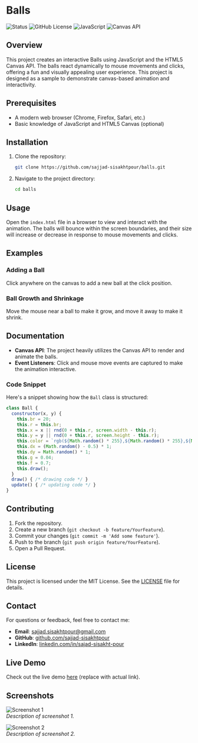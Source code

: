 # Balls

![Status](https://img.shields.io/badge/status-active-brightgreen)
![GitHub License](https://img.shields.io/badge/license-MIT-blue.svg)
![JavaScript](https://img.shields.io/badge/language-JavaScript-yellow.svg)
![Canvas API](https://img.shields.io/badge/technology-Canvas%20API-orange.svg)

## Overview
This project creates an interactive Balls using JavaScript and the HTML5 Canvas API. The balls react dynamically to mouse movements and clicks, offering a fun and visually appealing user experience. This project is designed as a sample to demonstrate canvas-based animation and interactivity.

## Prerequisites
- A modern web browser (Chrome, Firefox, Safari, etc.)
- Basic knowledge of JavaScript and HTML5 Canvas (optional)

## Installation
1. Clone the repository:
   ```bash
   git clone https://github.com/sajjad-sisakhtpour/balls.git
   ```
2. Navigate to the project directory:
   ```bash
   cd balls
   ```

## Usage
Open the `index.html` file in a browser to view and interact with the animation. The balls will bounce within the screen boundaries, and their size will increase or decrease in response to mouse movements and clicks.

## Examples
### Adding a Ball
Click anywhere on the canvas to add a new ball at the click position.

### Ball Growth and Shrinkage
Move the mouse near a ball to make it grow, and move it away to make it shrink.

## Documentation
- **Canvas API**: The project heavily utilizes the Canvas API to render and animate the balls.
- **Event Listeners**: Click and mouse move events are captured to make the animation interactive.

### Code Snippet
Here's a snippet showing how the `Ball` class is structured:
```javascript
class Ball {
  constructor(x, y) {
    this.br = 20;
    this.r = this.br;
    this.x = x || rnd(0 + this.r, screen.width - this.r);
    this.y = y || rnd(0 + this.r, screen.height - this.r);
    this.color = `rgb(${Math.random() * 255},${Math.random() * 255},${Math.random() * 255})`;
    this.dx = (Math.random() - 0.5) * 1;
    this.dy = Math.random() * 1;
    this.g = 0.04;
    this.f = 0.7;
    this.draw();
  }
  draw() { /* drawing code */ }
  update() { /* updating code */ }
}
```

## Contributing
1. Fork the repository.
2. Create a new branch (`git checkout -b feature/YourFeature`).
3. Commit your changes (`git commit -m 'Add some feature'`).
4. Push to the branch (`git push origin feature/YourFeature`).
5. Open a Pull Request.

## License
This project is licensed under the MIT License. See the [LICENSE](LICENSE) file for details.

## Contact
For questions or feedback, feel free to contact me:
- **Email**: [sajjad.sisakhtpour@gmail.com](mailto:sajjad.sisakhtpour@gmail.com)
- **GitHub**: [github.com/sajjad-sisakhtpour](https://github.com/sajjad-sisakhtpour)
- **LinkedIn**: [linkedin.com/in/sajad-sisakht-pour](https://ir.linkedin.com/in/sajad-sisakht-pour)

## Live Demo
Check out the live demo [here](https://your-live-demo-link.com) (replace with actual link).

## Screenshots
![Screenshot 1](https://your-screenshot-link1.com)  
*Description of screenshot 1.*

![Screenshot 2](https://your-screenshot-link2.com)  
*Description of screenshot 2.*
```

